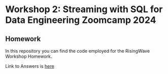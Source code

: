 # Workshop 2: Streaming with SQL for Data Engineering Zoomcamp 2024 
## Homework

In this repository you can find the code employed for the RisingWave Workshop Homework.

Link to Answers is [here](Homework.md)